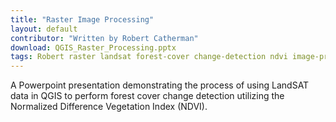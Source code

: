 ```yaml
---
title: "Raster Image Processing"
layout: default
contributor: "Written by Robert Catherman"
download: QGIS_Raster_Processing.pptx
tags: Robert raster landsat forest-cover change-detection ndvi image-processing
---
```


A Powerpoint presentation demonstrating the process of using LandSAT data in QGIS
to perform forest cover change detection utilizing the Normalized
Difference Vegetation Index (NDVI).
